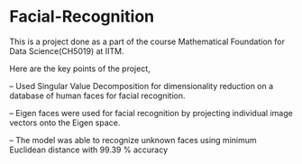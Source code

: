 # Facial-Recognition
This is a project done as a part of the course Mathematical Foundation for Data Science(CH5019) at IITM.

Here are the key points of the project,

– Used Singular Value Decomposition for dimensionality reduction on a database of human faces for facial recognition.

– Eigen faces were used for facial recognition by projecting individual image vectors onto the Eigen space.

– The model was able to recognize unknown faces using minimum Euclidean distance with 99.39 % accuracy
